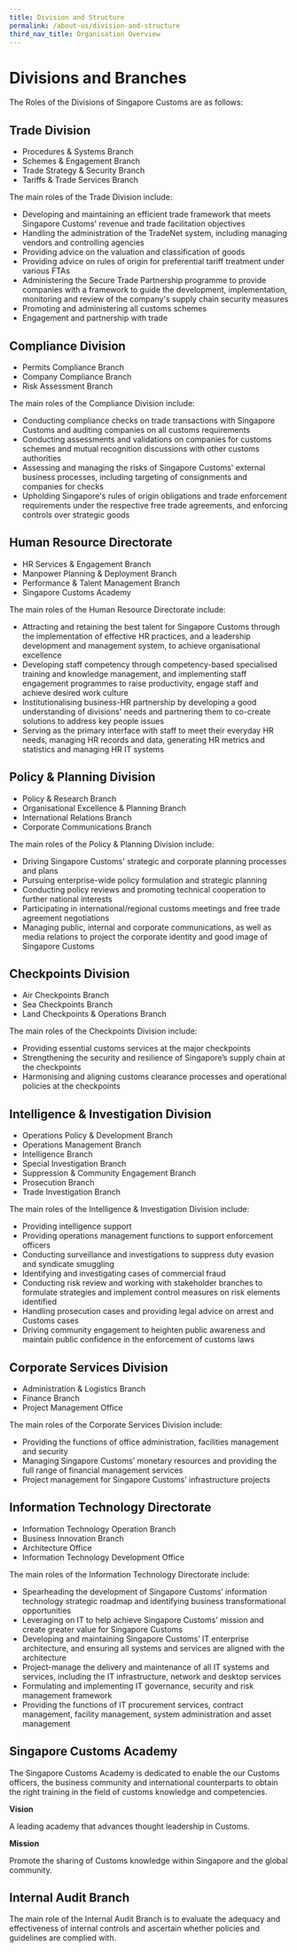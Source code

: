 ```yaml
---
title: Division and Structure
permalink: /about-us/division-and-structure
third_nav_title: Organisation Overview
---
```


# Divisions and Branches

The Roles of the Divisions of Singapore Customs are as follows:

## Trade Division

-   Procedures & Systems Branch
-   Schemes & Engagement Branch
-   Trade Strategy & Security Branch
-   Tariffs & Trade Services Branch

The main roles of the Trade Division include:

-   Developing and maintaining an efficient trade framework that meets Singapore Customs' revenue and trade facilitation objectives
-   Handling the administration of the TradeNet system, including managing vendors and controlling agencies
-   Providing advice on the valuation and classification of goods
-   Providing advice on rules of origin for preferential tariff treatment under various FTAs
-   Administering the Secure Trade Partnership programme to provide companies with a framework to guide the development, implementation, monitoring and review of the company's supply chain security measures
-   Promoting and administering all customs schemes
-   Engagement and partnership with trade

## Compliance Division

-   Permits Compliance Branch
-   Company Compliance Branch
-   Risk Assessment Branch

The main roles of the Compliance Division include:

-   Conducting compliance checks on trade transactions with Singapore Customs and auditing companies on all customs requirements
-   Conducting assessments and validations on companies for customs schemes and mutual recognition discussions with other customs authorities
-   Assessing and managing the risks of Singapore Customs' external business processes, including targeting of consignments and companies for checks
-   Upholding Singapore's rules of origin obligations and trade enforcement requirements under the respective free trade agreements, and enforcing controls over strategic goods

## Human Resource Directorate

-   HR Services & Engagement Branch
-   Manpower Planning & Deployment Branch
-   Performance & Talent Management Branch
-   Singapore Customs Academy

The main roles of the Human Resource Directorate include:

-   Attracting and retaining the best talent for Singapore Customs through the implementation of effective HR practices, and a leadership development and management system, to achieve organisational excellence
-   Developing staff competency through competency-based specialised training and knowledge management, and implementing staff engagement programmes to raise productivity, engage staff and achieve desired work culture
-   Institutionalising business-HR partnership by developing a good understanding of divisions' needs and partnering them to co-create solutions to address key people issues
-   Serving as the primary interface with staff to meet their everyday HR needs, managing HR records and data, generating HR metrics and statistics and managing HR IT systems

## Policy & Planning Division

-   Policy & Research Branch
-   Organisational Excellence & Planning Branch
-   International Relations Branch
-   Corporate Communications Branch

The main roles of the Policy & Planning Division include:

-   Driving Singapore Customs' strategic and corporate planning processes and plans
-   Pursuing enterprise-wide policy formulation and strategic planning
-   Conducting policy reviews and promoting technical cooperation to further national interests
-   Participating in international/regional customs meetings and free trade agreement negotiations
-   Managing public, internal and corporate communications, as well as media relations to project the corporate identity and good image of Singapore Customs

## Checkpoints Division

-   Air Checkpoints Branch
-   Sea Checkpoints Branch
-   Land Checkpoints & Operations Branch

The main roles of the Checkpoints Division include:

-   Providing essential customs services at the major checkpoints
-   Strengthening the security and resilience of Singapore’s supply chain at the checkpoints
-   Harmonising and aligning customs clearance processes and operational policies at the checkpoints

## Intelligence & Investigation Division

-   Operations Policy & Development Branch
-   Operations Management Branch
-   Intelligence Branch
-   Special Investigation Branch
-   Suppression & Community Engagement Branch
-   Prosecution Branch
-   Trade Investigation Branch

The main roles of the Intelligence & Investigation Division include:

-   Providing intelligence support
-   Providing operations management functions to support enforcement officers
-   Conducting surveillance and investigations to suppress duty evasion and syndicate smuggling
-   Identifying and investigating cases of commercial fraud
-   Conducting risk review and working with stakeholder branches to formulate strategies and implement control measures on risk elements identified
-   Handling prosecution cases and providing legal advice on arrest and Customs cases
-   Driving community engagement to heighten public awareness and maintain public confidence in the enforcement of customs laws

## Corporate Services Division

-   Administration & Logistics Branch
-   Finance Branch
-   Project Management Office

The main roles of the Corporate Services Division include:

-   Providing the functions of office administration, facilities management and security
-   Managing Singapore Customs’ monetary resources and providing the full range of financial management services
-   Project management for Singapore Customs’ infrastructure projects

## Information Technology Directorate

-   Information Technology Operation Branch
-   Business Innovation Branch
-   Architecture Office
-   Information Technology Development Office

The main roles of the Information Technology Directorate include:

-   Spearheading the development of Singapore Customs’ information technology strategic roadmap and identifying business transformational opportunities
-   Leveraging on IT to help achieve Singapore Customs’ mission and create greater value for Singapore Customs
-   Developing and maintaining Singapore Customs’ IT enterprise architecture, and ensuring all systems and services are aligned with the architecture
-   Project-manage the delivery and maintenance of all IT systems and services, including the IT infrastructure, network and desktop services
-   Formulating and implementing IT governance, security and risk management framework
-   Providing the functions of IT procurement services, contract management, facility management, system administration and asset management

## Singapore Customs Academy

The Singapore Customs Academy is dedicated to enable the our Customs officers, the business community and international counterparts to obtain the right training in the field of customs knowledge and competencies.  
  
**Vision** 
  
A leading academy that advances thought leadership in Customs.  
  
**Mission**  
  
Promote the sharing of Customs knowledge within Singapore and the global community.

## Internal Audit Branch

The main role of the Internal Audit Branch is to evaluate the adequacy and effectiveness of internal controls and ascertain whether policies and guidelines are complied with.
